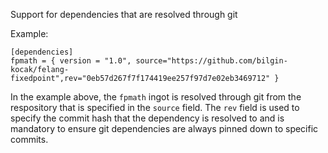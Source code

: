 Support for dependencies that are resolved through git

Example:

```
[dependencies]
fpmath = { version = "1.0", source="https://github.com/bilgin-kocak/felang-fixedpoint",rev="0eb57d267f7f174419ee257f97d7e02eb3469712" }
```

In the example above, the `fpmath` ingot is resolved through git from the respository that is specified in the `source` field. The `rev` field is used to specify the commit hash that the dependency is resolved to and is mandatory to ensure git dependencies are always pinned down to specific commits.
